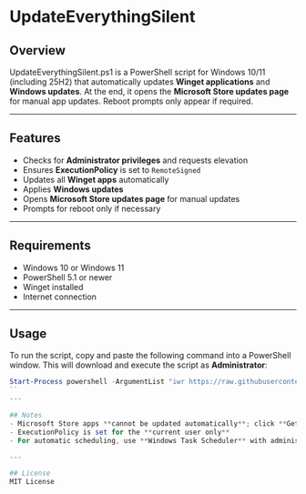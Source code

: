 # UpdateEverythingSilent

## Overview
UpdateEverythingSilent.ps1 is a PowerShell script for Windows 10/11 (including 25H2) that automatically updates **Winget applications** and **Windows updates**. At the end, it opens the **Microsoft Store updates page** for manual app updates. Reboot prompts only appear if required.

---

## Features
- Checks for **Administrator privileges** and requests elevation  
- Ensures **ExecutionPolicy** is set to `RemoteSigned`  
- Updates all **Winget apps** automatically  
- Applies **Windows updates**  
- Opens **Microsoft Store updates page** for manual updates  
- Prompts for reboot only if necessary  

---

## Requirements
- Windows 10 or Windows 11  
- PowerShell 5.1 or newer  
- Winget installed  
- Internet connection  

---
## Usage
To run the script, copy and paste the following command into a PowerShell window. This will download and execute the script as **Administrator**:

```powershell
Start-Process powershell -ArgumentList "iwr https://raw.githubusercontent.com/murilogiatti/WindowsUpdateEverythingSilent/main/UpdateEverythingSilent.ps1 | iex" -Verb RunAs
``
---

## Notes
- Microsoft Store apps **cannot be updated automatically**; click **Get updates** manually  
- ExecutionPolicy is set for the **current user only**  
- For automatic scheduling, use **Windows Task Scheduler** with administrator privileges  

---

## License
MIT License
